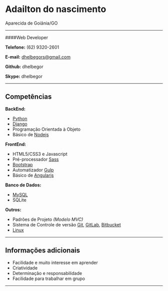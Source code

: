 # Adailton do nascimento
Aparecida de Goiânia/GO

---

####Web Developer

**Telefone:** (62) 9320-2601

**E-mail:** dhelbegors@gmail.com

**Github:** dhelbegor

**Skype:** dhelbegor

---

## Competências

**BackEnd:**
* [Python](http://wiki.python.org.br/)
* [Django](https://www.djangoproject.com/)
* Programação Orientada à Objeto
* Básico de [Nodejs](https://nodejs.org/en/)

**FrontEnd:**
* HTML5/CSS3 e Javascript
* Pré-processador [Sass](http://sass-lang.com/)
* [Bootstrap](http://getbootstrap.com/)
* Automatizador [Gulp](http://gulpjs.com/)
* Básico de [Angularjs](https://angularjs.org/)


**Banco de Dados:**
* [MySQL](https://www.mysql.com/)
* SQLite


**Outros:**
* Padrões de Projeto *(Modelo MVC)*
* Sistema de Controle de versão [Git](https://git-scm.com/), [GitLab](https://about.gitlab.com/), [Bitbucket](https://bitbucket.org/)
* [Linux](http://www.linuxfoundation.org/what-is-linux)

---

## Informações adicionais

* Facilidade e muito interesse em aprender
* Criatividade
* Determinação e responsabilidade
* Facilidade para trabalhar em grupo

---
